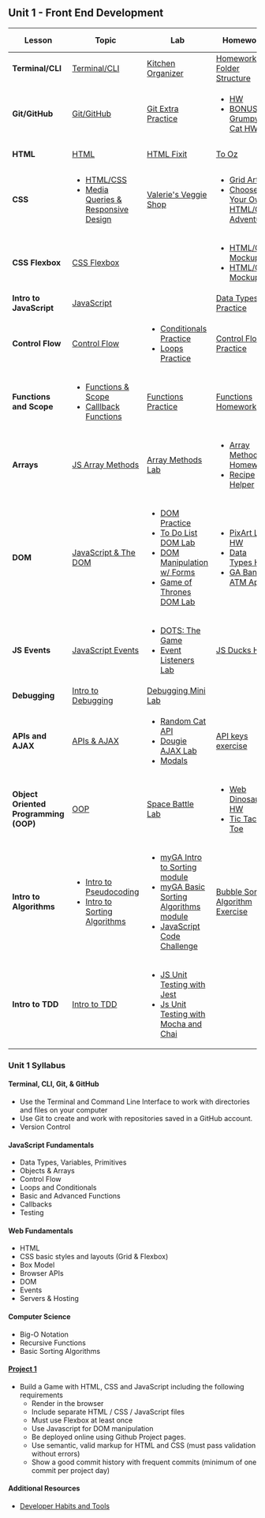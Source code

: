## Unit 1 - Front End Development

| Lesson | Topic | Lab | Homework | Daily Challenge | Slides |
| -- | -- | -- | -- | -- | -- |
| **Terminal/CLI** | [Terminal/CLI](https://git.generalassemb.ly/SEI-Standard-Curriculum/cli-intro) | [Kitchen Organizer](https://git.generalassemb.ly/SEI-Standard-Curriculum/kitchen-organizer)  | [Homework Folder Structure](Unit_1/sei_hw_folder.md) |  | [Slide Deck]() |
| **Git/GitHub** | [Git/GitHub](https://git.generalassemb.ly/SEI-Standard-Curriculum/git-intro) | [Git Extra Practice](https://git.generalassemb.ly/SEI-Standard-Curriculum/intro-git-practice#hungry-for-more)  | <ul><li>[HW](https://git.generalassemb.ly/SEI-Standard-Curriculum/intro-git-practice)</li><li>[BONUS: Grumpy Cat HW](https://git.generalassemb.ly/SEIR-teams-materials/git-and-github/blob/master/homework-fake-resume-and-github.md)</li></ul> |  | [Slide Deck]() |
| **HTML** | [HTML](https://git.generalassemb.ly/SEI-Standard-Curriculum/html) | [HTML Fixit](https://git.generalassemb.ly/SEI-Standard-Curriculum/html-fix-it)  | [To Oz](Unit_1/to_oz.md) |  | [Slide Deck]() | 
| **CSS** | <ul><li>[HTML/CSS](https://git.generalassemb.ly/SEI-Standard-Curriculum/intro-to-html-css)</li><li>[Media Queries & Responsive Design](https://git.generalassemb.ly/SEI-Standard-Curriculum/media-queries)</li></ul>  | [Valerie's Veggie Shop](https://git.generalassemb.ly/SEI-Standard-Curriculum/intro-to-html-css#lab-valeries-veggie-shop)  | <ul><li>[Grid Art](https://git.generalassemb.ly/SEI-Standard-Curriculum/css-grid-art)</li><li>[Choose Your Own HTML/CSS Adventure](https://git.generalassemb.ly/SEI-Standard-Curriculum/choose-your-own-css-adventure)</li></ul> |  | [Slide Deck]() |
| **CSS Flexbox** | [CSS Flexbox](https://git.generalassemb.ly/SEI-Standard-Curriculum/css-flexbox) |  | <ul><li>[HTML/CSS Mockup 1](https://git.generalassemb.ly/SEI-Standard-Curriculum/html-css-mockup)</li><li>[HTML/CSS Mockup 2](https://git.generalassemb.ly/SEI-Standard-Curriculum/html-css-mockup-part-2)</li></ul> |  | [Slide Deck]() |
| **Intro to JavaScript** | [JavaScript](https://git.generalassemb.ly/SEI-Standard-Curriculum/js-data-types) |   | [Data Types Practice](https://git.generalassemb.ly/SEI-Standard-Curriculum/data-types-practice) |  | [Slide Deck]() |
| **Control Flow** | [Control Flow](https://git.generalassemb.ly/SEI-Standard-Curriculum/js-control-flow) | <ul><li>[Conditionals Practice](https://git.generalassemb.ly/SEI-Standard-Curriculum/js-conditionals-practice)</li><li>[Loops Practice](https://git.generalassemb.ly/SEI-Standard-Curriculum/js-loops-practice)</li></ul>  | [Control Flow Practice](https://git.generalassemb.ly/SEI-Standard-Curriculum/control-flow-practice) |  | [Slide Deck]() |
| **Functions and Scope** | <ul><li>[Functions & Scope](https://git.generalassemb.ly/SEI-Standard-Curriculum/js-functions-and-scope)</li><li>[Calllback Functions](https://git.generalassemb.ly/SEI-Standard-Curriculum/js-callbacks)</li></ul> | [Functions Practice](https://git.generalassemb.ly/SEI-Standard-Curriculum/functions-practice)  | [Functions Homework](Unit_1/functions-homework.md) |  | [Slide Deck]() |
| **Arrays** | [JS Array Methods](https://git.generalassemb.ly/SEI-Standard-Curriculum/js-array-methods) | [Array Methods Lab](https://git.generalassemb.ly/SEI-Standard-Curriculum/callback-array-methods-lab)  | <ul><li>[Array Methods Homework](https://git.generalassemb.ly/SEI-Standard-Curriculum/js-array-methods-homework)</li><li>[Recipe Helper](Unit_1/recipe-helper.md)</li></ul> |  | [Slide Deck]() |
| **DOM** | [JavaScript & The DOM](https://git.generalassemb.ly/SEI-Standard-Curriculum/js-dom) | <ul><li>[DOM Practice](https://git.generalassemb.ly/SEI-Standard-Curriculum/js-dom-practice)</li><li>[To Do List DOM Lab](Unit_1/todo-list_dom_lab.md)</li><li>[DOM Manipulation w/ Forms](https://git.generalassemb.ly/SEI-Standard-Curriculum/todo-list-form-vanilla-js)</li><li>[Game of Thrones DOM Lab](Unit_1/GoT-DOM-Lab)</li></ul>  | <ul><li>[PixArt Lite HW](https://git.generalassemb.ly/SEI-Standard-Curriculum/js-pixart-lite)</li><li>[Data Types HW](Unit_1/js-dom-homework.md)</li><li>[GA Bank ATM App](Unit_1/ga-bank-atm-app.md)</li></ul> |  | [Slide Deck]() |
| **JS Events** | [JavaScript Events](https://git.generalassemb.ly/SEI-Standard-Curriculum/js-events) | <ul><li>[DOTS: The Game]()</li><li>[Event Listeners Lab](https://codepen.io/esin87/pen/BawaWaX)</li></ul>  | [JS Ducks HW](https://git.generalassemb.ly/SEI-Standard-Curriculum/duck-hunt-1) |  | [Slide Deck]() |
| **Debugging** | [Intro to Debugging](https://git.generalassemb.ly/SEI-Standard-Curriculum/intro-to-debugging) | [Debugging Mini Lab](https://git.generalassemb.ly/SEI-Standard-Curriculum/js-debugging-errors)  |  |  | [Slide Deck]() |
| **APIs and AJAX** | [APIs & AJAX](https://git.generalassemb.ly/SEI-Standard-Curriculum/apis-ajax) | <ul><li>[Random Cat API](https://git.generalassemb.ly/SEI-Standard-Curriculum/random-cat-api)</li><li>[Dougie AJAX Lab]()</li><li>[Modals](https://git.generalassemb.ly/SEI-Standard-Curriculum/modals-intro)</li></ul>  | [API keys exercise](https://git.generalassemb.ly/SEI-Standard-Curriculum/APIs-Ajax/blob/master/apiKeysExercise.md) |  | [Slide Deck]() |
| **Object Oriented Programming (OOP)** | [OOP](https://git.generalassemb.ly/SEI-Standard-Curriculum/javascript-oop) | [Space Battle Lab](https://git.generalassemb.ly/SEI-Standard-Curriculum/space-battle)  | <ul><li>[Web Dinosaur HW](Unit_1/web-dino-lab)</li><li>[Tic Tac Toe](https://git.generalassemb.ly/SEI-Standard-Curriculum/tic-tac-toe)</li></ul> |  | [Slide Deck]() |
| **Intro to Algorithms** | <ul><li>[Intro  to Pseudocoding](https://git.generalassemb.ly/SEI-Standard-Curriculum/Intro-to-Pseudocoding)</li><li>[Intro to Sorting Algorithms](https://git.generalassemb.ly/seir-1115/intro-to-sorting)</li></ul> | <ul><li>[myGA Intro to Sorting module](https://my.generalassemb.ly/activities/818)</li><li>[myGA Basic Sorting Algorithms module](https://my.generalassemb.ly/activities/778)</li><li>[JavaScript Code Challenge](https://git.generalassemb.ly/SEI-Standard-Curriculum/js-code-challenge)</li></ul>  | [Bubble Sort Algorithm Exercise](https://git.generalassemb.ly/SEIR-1115/intro-to-sorting/blob/master/bubblesort.js) |  | [Slide Deck]() |
| **Intro to TDD** | [Intro to TDD](Unit_1/Intro-to-TDD.md) | <ul><li>[JS Unit Testing with Jest](Unit_1/JS-Unit-Testing-with-Jest.md)</li><li>[Js Unit Testing with Mocha and Chai](Unit_1/JS-Unit-Testing-with-Mocha-and-Chai.md)</li></ul>  |  |  | [Slide Deck]() |

### Unit 1 Syllabus

#### Terminal, CLI, Git, & GitHub
- Use the Terminal and Command Line Interface to work with directories and files on your computer
- Use Git to create and work with repositories saved in a GitHub account.
- Version Control
  
#### JavaScript Fundamentals
- Data Types, Variables, Primitives
- Objects & Arrays
- Control Flow
- Loops and Conditionals
- Basic and Advanced Functions
- Callbacks
- Testing
  
#### Web Fundamentals
- HTML
- CSS basic styles and layouts (Grid & Flexbox)
- Box Model
- Browser APIs
- DOM
- Events
- Servers & Hosting

#### Computer Science
- Big-O Notation
- Recursive Functions
- Basic Sorting Algorithms

#### [Project 1](https://git.generalassemb.ly/SEI-Standard-Curriculum/project-1)
- Build a Game with HTML, CSS and JavaScript including the following requirements
  - Render in the browser
  - Include separate HTML / CSS / JavaScript files
  - Must use Flexbox at least once
  - Use Javascript for DOM manipulation
  - Be deployed online using Github Project pages.
  - Use semantic, valid markup for HTML and CSS (must pass validation without errors)
  - Show a good commit history with frequent commits (minimum of one commit per project day)

#### Additional Resources
- [Developer Habits and Tools](https://git.generalassemb.ly/SEI-Standard-Curriculum/developer-habits-and-tools)
